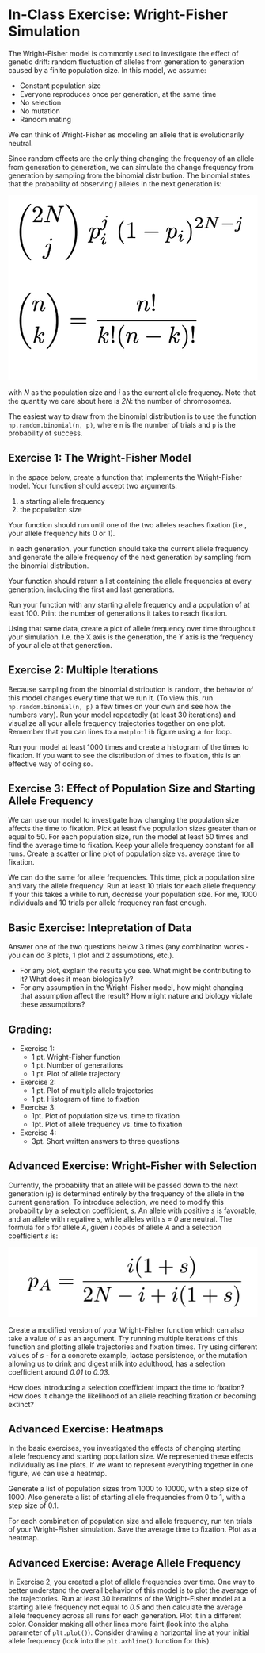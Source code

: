 # In-Class Exercise: Wright-Fisher Simulation

The Wright-Fisher model is commonly used to investigate the effect of genetic drift: random fluctuation of alleles from generation to generation caused by a finite population size. In this model, we assume:

* Constant population size
* Everyone reproduces once per generation, at the same time
* No selection
* No mutation
* Random mating

We can think of Wright-Fisher as modeling an allele that is evolutionarily neutral.

Since random effects are the only thing changing the frequency of an allele from generation to generation, we can simulate the change frequency from generation by sampling from the binomial distribution. The binomial states that the probability of observing $j$ alleles in the next generation is:

![binomial](binom.png)

with *N*  as the population size and *i* as the current allele frequency. Note that the quantity we care about here is *2N*: the number of chromosomes.

The easiest way to draw from the binomial distribution is to use the function `np.random.binomial(n, p)`, where `n` is the number of trials and `p` is the probability of success.

## Exercise 1: The Wright-Fisher Model

In the space below, create a function that implements the Wright-Fisher model. Your function should accept two arguments:

1. a starting allele frequency
2. the population size

Your function should run until one of the two alleles reaches fixation (i.e., your allele frequency hits 0 or 1).

In each generation, your function should take the current allele frequency and generate the allele frequency of the next generation by sampling from the binomial distribution. 

Your function should return a list containing the allele frequencies at every generation, including the first and last generations.

Run your function with any starting allele frequency and a population of at least 100. Print the number of generations it takes to reach fixation.

Using that same data, create a plot of allele frequency over time throughout your simulation. I.e. the X axis is the generation, the Y axis is the frequency of your allele at that generation. 

## Exercise 2: Multiple Iterations

Because sampling from the binomial distribution is random, the behavior of this model changes every time that we run it. (To view this, run  `np.random.binomial(n, p)` a few times on your own and see how the numbers vary). Run your model repeatedly (at least 30 iterations) and visualize all your allele frequency trajectories together on one plot. Remember that you can lines to a `matplotlib` figure using a `for` loop.

Run your model at least 1000 times and create a histogram of the times to fixation. If you want to see the distribution of times to fixation, this is an effective way of doing so. 

## Exercise 3: Effect of Population Size and Starting Allele Frequency

We can use our model to investigate how changing the population size affects the time to fixation. Pick at least five population sizes greater than or equal to 50. For each population size, run the model at least 50 times and find the average time to fixation. Keep your allele frequency constant for all runs. Create a scatter or line plot of population size vs. average time to fixation.

We can do the same for allele frequencies. This time, pick a population size and vary the allele frequency. Run at least 10 trials for each allele frequency. If your this takes a while to run, decrease your population size. For me, 1000 individuals and 10 trials per allele frequency ran fast enough.

## Basic Exercise: Intepretation of Data

Answer one of the two questions below 3 times (any combination works - you can do 3 plots, 1 plot and 2 assumptions, etc.).

* For any plot, explain the results you see. What might be contributing to it? What does it mean biologically?
* For any assumption in the Wright-Fisher model, how might changing that assumption affect the result? How might nature and biology violate these assumptions?

## Grading: 

* Exercise 1: 
    - 1 pt. Wright-Fisher function
    - 1 pt. Number of generations
    - 1 pt. Plot of allele trajectory 
* Exercise 2: 
    - 1 pt. Plot of multiple allele trajectories
    - 1 pt. Histogram of time to fixation
* Exercise 3: 
    - 1pt. Plot of population size vs. time to fixation
    - 1pt. Plot of allele frequency vs. time to fixation
* Exercise 4: 
    - 3pt. Short written answers to three questions


## Advanced Exercise: Wright-Fisher with Selection

Currently, the probability that an allele will be passed down to the next generation (`p`) is determined entirely by the frequency of the allele in the current generation. To introduce selection, we need to modify this probability by a selection coefficient, $s$. An allele with positive $s$ is favorable, and an allele with negative *s*, while alleles with *s = 0* are neutral. The formula for `p` for allele *A*, given *i* copies of allele *A* and a selection coefficient *s* is: 

![selection](selection.png)

Create a modified version of your Wright-Fisher function which can also take a value of *s* as an argument. Try running multiple iterations of this function and plotting allele trajectories and fixation times. Try using different values of *s* - for a concrete example, lactase persistence, or the mutation allowing us to drink and digest milk into adulthood, has a selection coefficient around *0.01* to *0.03*.

How does introducing a selection coefficient impact the time to fixation? How does it change the likelihood of an allele reaching fixation or becoming extinct?  

## Advanced Exercise: Heatmaps

In the basic exercises, you investigated the effects of changing starting allele frequency and starting population size. We represented these effects individually as line plots. If we want to represent everything together in one figure, we can use a heatmap.

Generate a list of population sizes from 1000 to 10000, with a step size of 1000. Also generate a list of starting allele frequencies from 0 to 1, with a step size of 0.1.

For each combination of population size and allele frequency, run ten trials of your Wright-Fisher simulation. Save the average time to fixation. Plot as a heatmap.

## Advanced Exercise: Average Allele Frequency

In Exercise 2, you created a plot of allele frequencies over time. One way to better understand the overall behavior of this model is to plot the average of the trajectories. Run at least 30 iterations of the Wright-Fisher model at a starting allele frequency not equal to *0.5* and then calculate the average allele frequency across all runs for each generation. Plot it in a different color. Consider making all other lines more faint (look into the `alpha` parameter of `plt.plot()`). Consider drawing a horizontal line at your initial allele frequency (look into the `plt.axhline()` function for this).
